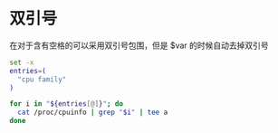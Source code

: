 # 双引号

在对于含有空格的可以采用双引号包围，但是
$var 的时候自动去掉双引号
```sh
set -x
entries=(
  "cpu family"
)

for i in "${entries[@]}"; do
  cat /proc/cpuinfo | grep "$i" | tee a
done
```
